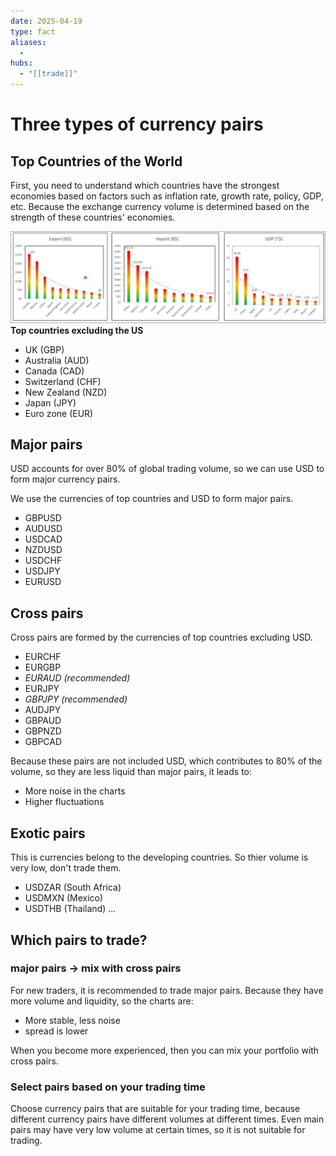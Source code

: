 ```yaml
---
date: 2025-04-19
type: fact
aliases:
  -
hubs:
  - "[[trade]]"
---
```


# Three types of currency pairs

## Top Countries of the World

First, you need to understand which countries have the strongest economies based on factors such as inflation rate, growth rate, policy, GDP, etc. Because the exchange currency volume is determined based on the strength of these countries' economies.


![diagram-of-economy.png](../assets/imgs/diagram-of-economy.png)
**Top countries excluding the US**
- UK (GBP)
- Australia (AUD)
- Canada (CAD)
- Switzerland (CHF)
- New Zealand (NZD)
- Japan (JPY)
- Euro zone (EUR)


## Major pairs

USD accounts for over 80% of global trading volume, so we can use USD to form major currency pairs.

We use the currencies of top countries and USD to form major pairs.
- GBPUSD
- AUDUSD
- USDCAD
- NZDUSD
- USDCHF
- USDJPY
- EURUSD


## Cross pairs

Cross pairs are formed by the currencies of top countries excluding USD.

- EURCHF
- EURGBP
- *EURAUD (recommended)*
- EURJPY
- *GBPJPY (recommended)*
- AUDJPY
- GBPAUD
- GBPNZD
- GBPCAD

Because these pairs are not included USD, which contributes to 80% of the volume, so they are less liquid than major pairs, it leads to:
- More noise in the charts
- Higher fluctuations


## Exotic pairs

This is currencies belong to the developing countries. So thier volume is very low, don't trade them.

- USDZAR (South Africa)
- USDMXN (Mexico)
- USDTHB (Thailand)
...


## Which pairs to trade?

### major pairs -> mix with cross pairs
For new traders, it is recommended to trade major pairs. Because they have more volume and liquidity, so the charts are:
- More stable, less noise
- spread is lower

When you become more experienced, then you can mix your portfolio with cross pairs.

### Select pairs based on your trading time
Choose currency pairs that are suitable for your trading time, because different currency pairs have different volumes at different times. Even main pairs may have very low volume at certain times, so it is not suitable for trading.




